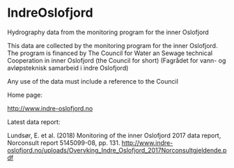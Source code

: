 # IndreOslofjord
Hydrography data from the monitoring program for the inner Oslofjord

This data are collected by the monitoring program for the inner Oslofjord.
The program is financed by 
The Council for Water an Sewage technical Cooperation in inner Oslofjord 
(the Council for short)
(Fagrådet for vann- og avløpsteknisk samarbeid i indre Oslofjord)

Any use of the data must include a reference to the Council

Home page:

http://www.indre-oslofjord.no

Latest data report:

Lundsør, E. et al. (2018)
Monitoring of the inner Oslofjord 2017 data report, 
Norconsult report 5145099-08, pp. 131.
http://www.indre-oslofjord.no/uploads/Overvking_Indre_Oslofjord_2017Norconsultgjeldende.pdf
